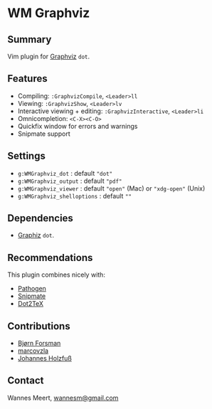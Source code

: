 WM Graphviz
===========

Summary
-------
Vim plugin for [Graphviz](http://www.graphviz.org) `dot`.

Features
--------

* Compiling: `:GraphvizCompile`, `<Leader>ll`
* Viewing: `:GraphvizShow`, `<Leader>lv`
* Interactive viewing + editing: `:GraphvizInteractive`, `<Leader>li`
* Omnicompletion: `<C-X><C-O>`
* Quickfix window for errors and warnings
* Snipmate support

Settings
--------

* `g:WMGraphviz_dot` : default `"dot"`
* `g:WMGraphviz_output` : default `"pdf"`
* `g:WMGraphviz_viewer` : default `"open"` (Mac) or `"xdg-open"` (Unix)
* `g:WMGraphviz_shelloptions` : default `""`

Dependencies
------------

* [Graphiz](http://www.graphviz.org) `dot`.

Recommendations
---------------

This plugin combines nicely with:

* [Pathogen](http://www.vim.org/scripts/script.php?script_id=2332)
* [Snipmate](http://www.vim.org/scripts/script.php?script_id=2540)
* [Dot2TeX](http://www.fauskes.net/code/dot2tex/)

Contributions
-------------

* [Bjørn Forsman](https://github.com/bjornfor)
* [marcovzla](https://github.com/marcovzla)
* [Johannes Holzfuß](https://github.com/DataWraith)

Contact
-------

Wannes Meert, wannesm@gmail.com

